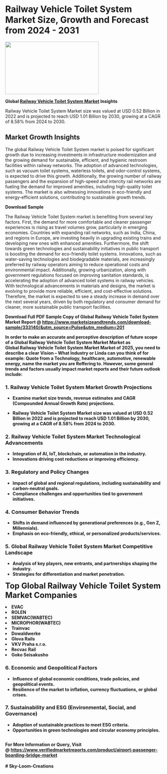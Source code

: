 <H1>Railway Vehicle Toilet System Market Size, Growth and Forecast from 2024 - 2031</H1><img class="aligncenter size-medium wp-image-584254" src="https://thirdeyenews.in/wp-content/uploads/2024/09/Global-Market-Research-300x168.jpeg" alt="" width="300" height="168" /><p><strong>Global&nbsp;<a href="https://www.marketsizeandtrends.com/download-sample/333140/&amp;utm_source=Pulse&amp;utm_medium=201">Railway Vehicle Toilet System Market</a> Insights</strong></p><p>Railway Vehicle Toilet System Market size was valued at USD 0.52 Billion in 2022 and is projected to reach USD 1.01 Billion by 2030, growing at a CAGR of 8.58% from 2024 to 2030.</p><p><h2>Market Growth Insights</h2> <p>The global Railway Vehicle Toilet System market is poised for significant growth due to increasing investments in infrastructure modernization and the growing demand for sustainable, efficient, and hygienic restroom facilities within railway networks. The adoption of advanced technologies, such as vacuum toilet systems, waterless toilets, and odor-control systems, is expected to drive this growth. Additionally, the growing number of railway passengers and the expansion of high-speed and intercity rail networks are fueling the demand for improved amenities, including high-quality toilet systems. The market is also witnessing innovations in eco-friendly and energy-efficient solutions, contributing to sustainable growth trends.</p> <p><strong>Download Sample</strong></p> <p>The Railway Vehicle Toilet System market is benefiting from several key factors. First, the demand for more comfortable and cleaner passenger experiences is rising as travel volumes grow, particularly in emerging economies. Countries with expanding rail networks, such as India, China, and regions in Europe, are investing heavily in upgrading existing trains and developing new ones with enhanced amenities. Furthermore, the shift towards green technologies and sustainability initiatives in public transport is boosting the demand for eco-friendly toilet systems. Innovations, such as water-saving technologies and biodegradable materials, are increasingly preferred by railway operators aiming to reduce operational costs and environmental impact. Additionally, growing urbanization, along with government regulations focused on improving sanitation standards, is accelerating the adoption of advanced toilet systems in railway vehicles. With technological advancements in materials and designs, the market is evolving to provide more reliable, efficient, and cost-effective solutions. Therefore, the market is expected to see a steady increase in demand over the next several years, driven by both regulatory and consumer demand for cleaner, more sustainable public transport facilities.</p> <p><strong></p><p><span class=""><strong>Download Full PDF Sample Copy of Global Railway Vehicle Toilet System Market Report</strong> @ <a href="https://www.marketsizeandtrends.com/download-sample/333140/&amp;utm_source=Pulse&amp;utm_medium=201" target="_blank">https://www.marketsizeandtrends.com/download-sample/333140/&amp;utm_source=Pulse&amp;utm_medium=201</a></span></p><p>In order to make an accurate and perceptive description of future scope of a Global&nbsp;Railway Vehicle Toilet System Market Market as Global&nbsp;Railway Vehicle Toilet System Market Market of 2025, you need to describe a clear Vision &ndash; What Industry or Linda can you think of for example: Quote from a Technology, healthcare, automotive, renewable energy, name the market you are Reffering to. However, some general trends and factors usually impact market reports and their future outlook include:</p><h3>1.&nbsp;<strong>Railway Vehicle Toilet System Market Growth Projections</strong></h3><ul><li>Examine market size trends, revenue estimates and CAGR (Compounded Annual Growth Rate) projections.</li><li><p>Railway Vehicle Toilet System Market size was valued at USD 0.52 Billion in 2022 and is projected to reach USD 1.01 Billion by 2030, growing at a CAGR of 8.58% from 2024 to 2030.</p></li></ul><h3>2.&nbsp;<strong>Railway Vehicle Toilet System Market Technological Advancements</strong></h3><ul><li>Integration of AI, IoT, blockchain, or automation in the industry.</li><li>Innovations driving cost reductions or improving efficiency.</li></ul><h3>3.&nbsp;<strong>Regulatory and Policy Changes</strong></h3><ul><li>Impact of global and regional regulations, including sustainability and carbon-neutral goals.</li><li>Compliance challenges and opportunities tied to government initiatives.</li></ul><h3>4.&nbsp;<strong>Consumer Behavior Trends</strong></h3><ul><li>Shifts in demand influenced by generational preferences (e.g., Gen Z, Millennials).</li><li>Emphasis on eco-friendly, ethical, or personalized products/services.</li></ul><h3>5.&nbsp;<strong>Global Railway Vehicle Toilet System Market Competitive Landscape</strong></h3><ul><li>Analysis of key players, new entrants, and partnerships shaping the industry.</li><li>Strategies for differentiation and market penetration.</li></ul><p data-pm-slice="1 1 []"><span style="color: inherit; font-family: inherit; font-size: 25px;">Top Global Railway Vehicle Toilet System Market Companies</span></p><div class="" data-test-id=""><p><li>EVAC</li><li> ROLEN</li><li> SEMVAC(WABTEC)</li><li> MICROPHOR(WABTEC)</li><li> Trainvac</li><li> Dowaldwerke</li><li> Glova Rails</li><li> VKV Praha s.r.o.</li><li> Recvac Rail</li><li> Goko Seisakusho</li></p></div><h3>6.&nbsp;<strong>Economic and Geopolitical Factors</strong></h3><ul><li>Influence of global economic conditions, trade policies, and geopolitical events.</li><li>Resilience of the market to inflation, currency fluctuations, or global crises.</li></ul><h3>7.&nbsp;<strong>Sustainability and ESG (Environmental, Social, and Governance)</strong></h3><ul><li>Adoption of sustainable practices to meet ESG criteria.</li><li>Opportunities in green technologies and circular economy principles.</li></ul><h2><strong style="font-size: 14px;">For More Information or Query, Visit @&nbsp;</strong><a style="background-color: #ffffff; font-size: 14px;" href="https://www.marketsizeandtrends.com/report/railway-vehicle-toilet-system-market/" target="_blank">https://www.verifiedmarketreports.com/product/airport-passenger-boarding-bridge-market</a></h2># Sky-Loom-Creations

